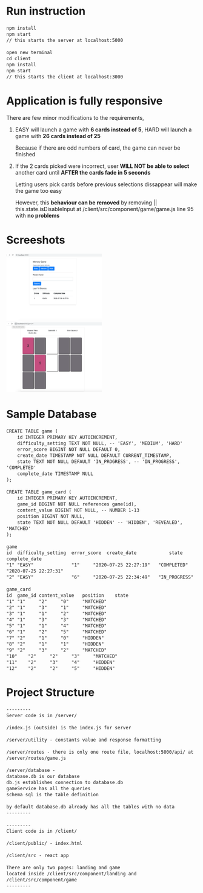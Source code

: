 # Run instruction

```
npm install
npm start
// this starts the server at localhost:5000

open new terminal
cd client
npm install
npm start
// this starts the client at localhost:3000
```

# Application is fully responsive

There are few minor modifications to the requirements,

1. EASY will launch a game with **6 cards instead of 5**, HARD will launch a game with **26 cards instead of 25**

   Because if there are odd numbers of card, the game can never be finished

2. If the 2 cards picked were incorrect, user **WILL NOT be able to select** another card until **AFTER the cards fade in 5 seconds**

   Letting users pick cards before previous selections dissappear will make the game too easy

   However, this **behaviour can be removed** by removing  || this.state.isDisableInput at /client/src/component/game/game.js line 95 with **no problems**

# Screeshots

<img src="./screenshots/landing.png" width="50%">
<img src="./screenshots/game.png" width="50%">

# Sample Database

```
CREATE TABLE game (
    id INTEGER PRIMARY KEY AUTOINCREMENT,
    difficulty_setting TEXT NOT NULL, -- 'EASY', 'MEDIUM', 'HARD'
    error_score BIGINT NOT NULL DEFAULT 0,
    create_date TIMESTAMP NOT NULL DEFAULT CURRENT_TIMESTAMP,
    state TEXT NOT NULL DEFAULT 'IN_PROGRESS', -- 'IN_PROGRESS', 'COMPLETED'
    complete_date TIMESTAMP NULL
);

CREATE TABLE game_card (
    id INTEGER PRIMARY KEY AUTOINCREMENT,
    game_id BIGINT NOT NULL references game(id),
    content_value BIGINT NOT NULL, -- NUMBER 1-13
    position BIGINT NOT NULL,
    state TEXT NOT NULL DEFAULT 'HIDDEN' -- 'HIDDEN', 'REVEALED', 'MATCHED'
);

game
id  difficulty_setting  error_score  create_date            state           complete_date
"1"	"EASY"	            "1"	    "2020-07-25 22:27:19"   "COMPLETED"	    "2020-07-25 22:27:31"
"2"	"EASY"	            "6"	    "2020-07-25 22:34:49"	"IN_PROGRESS"	

game_card
id  game_id content_value   position    state
"1"	"1"	    "2"	    "0"	    "MATCHED"
"2"	"1"	    "3"	    "1"	    "MATCHED"
"3"	"1"	    "1"	    "2"	    "MATCHED"
"4"	"1"	    "3"	    "3"	    "MATCHED"
"5"	"1"	    "1"	    "4"	    "MATCHED"
"6"	"1"	    "2"	    "5"	    "MATCHED"
"7"	"2"	    "1"	    "0"	    "HIDDEN"
"8"	"2"	    "1"	    "1"	    "HIDDEN"
"9"	"2"	    "3"	    "2"	    "MATCHED"
"10"	"2"	    "2"	    "3"	    "MATCHED"
"11"	"2"	    "3"	    "4"	    "HIDDEN"
"12"	"2"	    "2"	    "5"	    "HIDDEN"
```

# Project Structure

```
---------
Server code is in /server/

/index.js (outside) is the index.js for server

/server/utility - constants value and response formatting

/server/routes - there is only one route file, localhost:5000/api/ at 
/server/routes/game.js

/server/database - 
database.db is our database
db.js establishes connection to database.db
gameService has all the queries
schema sql is the table definition

by default database.db already has all the tables with no data
---------

---------
Client code is in /client/

/client/public/ - index.html

/client/src - react app

There are only two pages: landing and game
located inside /client/src/component/landing and /client/src/component/game
---------
```
